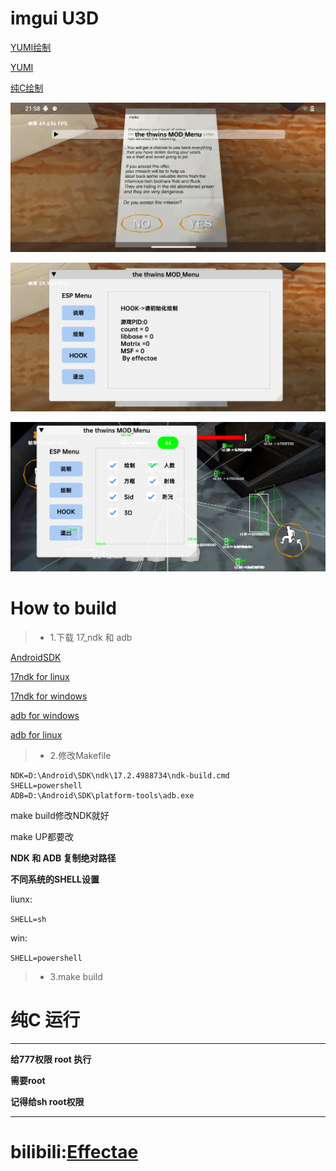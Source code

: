 # imgui U3D

[YUMI绘制](./HZ/README.md)

[YUMI](./YUMI/README.md)

[纯C绘制](./jni/src/main.cpp)

![U3D1.png](./PNG/1.png)

![U3D2.png](./PNG/2.png)

![U3D3.png](./PNG/3.png)

# How to build
>
>- 1.下载 17_ndk 和 adb

[AndroidSDK](https://mirrors.cloud.tencent.com/AndroidSDK/)

[17ndk for linux](https://mirrors.cloud.tencent.com/AndroidSDK/android-ndk-r17c-linux-x86_64.zip)

[17ndk for windows](https://mirrors.cloud.tencent.com/AndroidSDK/android-ndk-r17c-windows-x86_64.zip)

[adb for windows](https://mirrors.cloud.tencent.com/AndroidSDK/platform-tools_r34.0.5-windows.zip)

[adb for linux](https://mirrors.cloud.tencent.com/AndroidSDK/platform-tools_r34.0.5-linux.zip)

>- 2.修改Makefile
>
```
NDK=D:\Android\SDK\ndk\17.2.4988734\ndk-build.cmd
SHELL=powershell
ADB=D:\Android\SDK\platform-tools\adb.exe
```

make build修改NDK就好

make UP都要改

**NDK 和 ADB 复制绝对路径**

**不同系统的SHELL设置**

liunx:

`SHELL=sh`

win:

`SHELL=powershell`
>
>- 3.make build
>
# 纯C 运行

***
**给777权限  root 执行**

**需要root**

**记得给sh root权限**
***

# bilibili:[Effectae](https://space.bilibili.com/2064476451)
